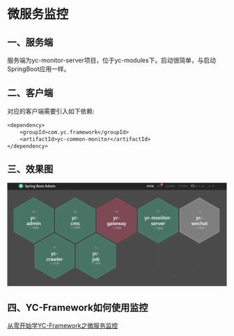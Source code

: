 # 微服务监控

## 一、服务端
服务端为yc-monitor-server项目，位于yc-modules下。启动很简单，与启动SpringBoot应用一样。


## 二、客户端
对应的客户端需要引入如下依赖:
```
<dependency>
    <groupId>com.yc.framework</groupId>
    <artifactId>yc-common-monitor</artifactId>
</dependency>

```

## 三、效果图
![图一](monitor/1.png)

## 四、YC-Framework如何使用监控
[从零开始学YC-Framework之微服务监控](https://youcongtech.com/2022/06/19/%E4%BB%8E0%E5%BC%80%E5%A7%8B%E5%AD%A6YC-Framework%E4%B9%8B%E5%BE%AE%E6%9C%8D%E5%8A%A1%E7%9B%91%E6%8E%A7/)